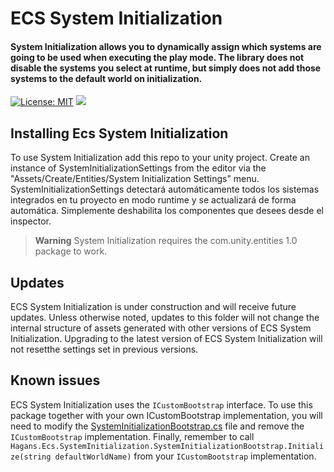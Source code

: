 # ECS System Initialization
<div><h4>System Initialization allows you to dynamically assign which systems are going to be used when executing the play mode. The library does not disable the systems you select at runtime, but simply does not add those systems to the default world on initialization.</h4></div>

[![License: MIT](https://img.shields.io/github/license/rubcc95/ecs-system-initialization?style=flat&color=greenyellow)](https://github.com/ubcc95/ecs-system-initialization/blob/main/LICENSE)
<a href="https://github.com/chromealex/ecs"><img src="https://img.shields.io/github/last-commit/rubcc95/ecs-system-initialization" /></a>

## Installing Ecs System Initialization

To use System Initialization add this repo to your unity project. Create an instance of SystemInitializationSettings from the editor via the "Assets/Create/Entities/System Initialization Settings" menu. 
SystemInitializationSettings detectará automáticamente todos los sistemas integrados en tu proyecto en modo runtime y se actualizará de forma automática. Simplemente deshabilita los componentes que desees desde el inspector.
> **Warning**
> System Initialization requires the com.unity.entities 1.0 package to work.

## Updates
ECS System Initialization is under construction and will receive future updates. Unless otherwise noted, updates to this folder will not change the internal structure of assets generated with other versions of ECS System Initialization. Upgrading to the latest version of ECS System Initialization will not resetthe settings set in previous versions.

## Known issues
ECS System Initialization uses the `ICustomBootstrap` interface. To use this package together with your own ICustomBootstrap implementation, you will need to modify the [SystemInitializationBootstrap.cs](https://github.com/rubcc95/ecs-system-initialization/blob/main/Src/SystemInitializationBootstrap.cs) file and remove the `ICustomBootstrap` implementation. Finally, remember to call `Hagans.Ecs.SystemInitialization.SystemInitializationBootstrap.Initialize(string defaultWorldName)` from your `ICustomBootstrap` implementation.
